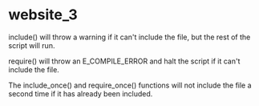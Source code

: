 # website_3

include() will throw a warning if it can't include the file, but the rest of the script will run.

require() will throw an E_COMPILE_ERROR and halt the script if it can't include the file.

The include_once() and require_once() functions will not include the file a second time if it has already been included.


